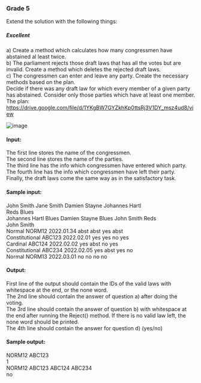 ### Grade 5
Extend the solution with the following things: 
##### Excellent 
a) Create a method which calculates how many congressmen have abstained al least twice. 
<br> b) The parliament rejects those draft laws that has all the votes but are invalid. Create a method which deletes the rejected draft laws. 
<br> c) The congressmen can enter and leave any party. Create the necessary methods based on the plan. 
<br> Decide if there was any draft law for which every member of a given party has abstained. Consider only those parties which have at least one member.   
The plan:
https://drive.google.com/file/d/1YKgBW7GYZkhKp0ttsRj3V1DY_msz4ud8/view

![image](https://github.com/user-attachments/assets/6313c077-03bd-4035-99d9-ce97f816fc4b)

#### Input: 
The first line stores the name of the congressmen. 
<br> The second line stores the name of the parties. 
<br> The third line has the info which congressmen have entered which party. 
<br> The fourth line has the info which congressmen have left their party. 
<br>   Finally, the draft laws come the same way as in the satisfactory task. 
#### Sample input: 
John Smith Jane Smith Damien Stayne Johannes Hartl 
<br> Reds Blues 
<br> Johannes Hartl Blues Damien Stayne Blues John Smith Reds 
<br> John Smith 
<br> Normal NORM12 2022.01.34 abst abst yes abst 
<br> Constitutional ABC123 2022.02.01 yes yes no yes 
<br> Cardinal ABC124 2022.02.02 yes abst no yes 
<br> Constitutional ABC234 2022.02.05 yes abst yes no 
<br> Normal NORM13 2022.03.01 no no no no 
#### Output: 
First line of the output should contain the IDs of the valid laws with whitespace at the end, or the none word. 
<br> The 2nd line should contain the answer of question a) after doing the voting. 
<br> The 3rd line should contain the answer of question b) with whitespace at the end after running the Reject() method. If there is no valid law left, the none word should be printed. 
<br> The 4th line should contain the answer for question d) (yes/no) 
#### Sample output: 
NORM12 ABC123  
1 
<br> NORM12 ABC123 ABC124 ABC234 
<br> no
